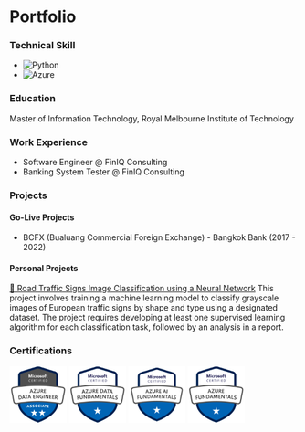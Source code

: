 # Portfolio

### Technical Skill

- ![Python](https://img.shields.io/badge/python-3670A0?style=for-the-badge&logo=python&logoColor=ffdd54)
- ![Azure](https://img.shields.io/badge/azure-%230072C6.svg?style=for-the-badge&logo=microsoftazure&logoColor=white)

### Education

Master of Information Technology, Royal Melbourne Institute of Technology

### Work Experience

- Software Engineer @ FinIQ Consulting
- Banking System Tester @ FinIQ Consulting

### Projects

#### Go-Live Projects

- BCFX (Bualuang Commercial Foreign Exchange) - Bangkok Bank (2017 - 2022)

#### Personal Projects

[🚸 Road Traffic Signs Image Classification using a Neural Network](https://github.com/BenjapornW/Road-Traffic-Signs-Image-Classification-using-a-Neural-Network)
This project involves training a machine learning model to classify grayscale images of European traffic signs by shape and type using a designated dataset. The project requires developing at least one supervised learning algorithm for each classification task, followed by an analysis in a report.

### Certifications

<img src="assets/img/badge/azure-data-engineer-associate.png" alt="Microsoft Certified Azure DataEngineering Associate Badge" width="100" height="100">
<img src="assets/img/badge/azure-data-fundamentals.png" alt="Microsoft Certified Azure Data Fundamentals Badge" width="100" height="100">
<img src="assets/img/badge/azure-ai-fundamentals.png" alt="Microsoft Certified Azure AI Fundamentals Badge" width="100" height="100">
<img src="assets/img/badge/azure_fundamental.png" alt="Microsoft Certified Azure Fundamentals Badge" width="100" height="100">
